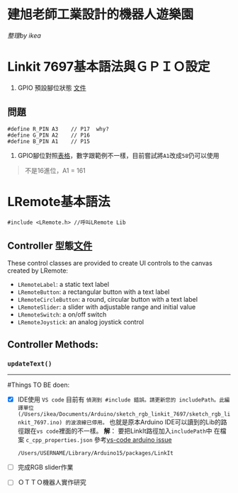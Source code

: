 # 建旭老師工業設計的機器人遊樂園
*整理by ikea*

# Linkit 7697基本語法與ＧＰＩＯ設定
1. GPIO 預設腳位狀態 [文件](https://docs.labs.mediatek.com/resource/linkit7697-arduino/zh_tw/developer-guide/initial-pin-state-of-linkit-7697)


## 問題
```
#define R_PIN A3    // P17  why?
#define G_PIN A2    // P16
#define B_PIN A1    // P15 
```
1. GPIO腳位對照[表格](https://docs.labs.mediatek.com/resource/linkit7697-arduino/zh_tw/developer-guide/initial-pin-state-of-linkit-7697)，數字跟範例不一樣，目前嘗試將`A1`改成`58`仍可以使用
  > 不是16進位，A1 = 161



# LRemote基本語法
```
#include <LRemote.h> //呼叫LRemote Lib
```




## Controller 型態[文件](https://docs.labs.mediatek.com/resource/linkit7697-arduino/en/developer-guide/using-linkit-remote/lremote-control-classes)

These control classes are provided to create UI controls to the canvas created by LRemote:
- `LRemoteLabel`: a static text label
- `LRemoteButton`: a rectangular button with a text label
- `LRemoteCircleButton`: a round, circular button with a text label
- `LRemoteSlider`: a slider with adjustable range and initial value
- `LRemoteSwitch`: a on/off switch
- `LRemoteJoystick`: an analog joystick control

## Controller Methods:

### `updateText()`


---

#Things TO BE doen:

- [x] IDE使用 `VS code`
  目前有 `偵測到 #include 錯誤。請更新您的 includePath。此編譯單位 (/Users/ikea/Documents/Arduino/sketch_rgb_linkit_7697/sketch_rgb_linkit_7697.ino) 的波浪線已停用。`
  也就是原本Arduino IDE可以讀到的Lib的路徑跟在`vs code`裡面的不一樣。
  **解**： 要把LinkIt路徑加入`includePath`中 在檔案 `c_cpp_properties.json` 參考[vs-code arduino issue](https://github.com/microsoft/vscode-arduino/issues/438)
  ```
  /Users/USERNAME/Library/Arduino15/packages/LinkIt
  ```

- [ ] 完成RGB slider作業
- [ ] ＯＴＴＯ機器人實作研究